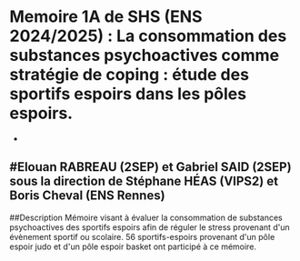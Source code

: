 # Memoire 1A de SHS (ENS 2024/2025) : La consommation des substances psychoactives comme stratégie de coping : étude des sportifs espoirs dans les pôles espoirs.
-
#Elouan RABREAU (2SEP) et Gabriel SAID (2SEP) sous la direction de Stéphane HÉAS (VIPS2) et Boris Cheval (ENS Rennes)
--
##Description
Mémoire visant à évaluer la consommation de substances psychoactives des sportifs espoirs afin de réguler le stress provenant d'un évènement sportif ou scolaire. 56 sportifs-espoirs provenant d'un pôle espoir judo et d'un pôle espoir basket ont participé à ce mémoire. 
